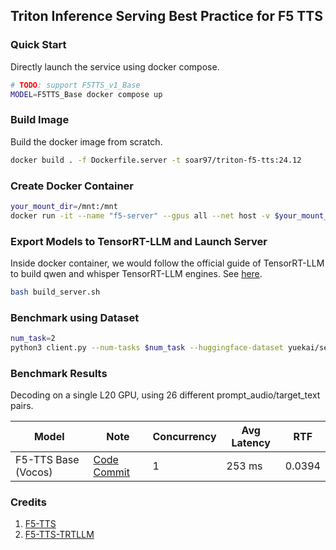 ## Triton Inference Serving Best Practice for F5 TTS

### Quick Start
Directly launch the service using docker compose.
```sh
# TODO: support F5TTS_v1_Base
MODEL=F5TTS_Base docker compose up
```

### Build Image
Build the docker image from scratch. 
```sh
docker build . -f Dockerfile.server -t soar97/triton-f5-tts:24.12
```

### Create Docker Container
```sh
your_mount_dir=/mnt:/mnt
docker run -it --name "f5-server" --gpus all --net host -v $your_mount_dir --shm-size=2g soar97/triton-f5-tts:24.12
```

### Export Models to TensorRT-LLM and Launch Server
Inside docker container, we would follow the official guide of TensorRT-LLM to build qwen and whisper TensorRT-LLM engines. See [here](https://github.com/NVIDIA/TensorRT-LLM/tree/main/examples/whisper).

```sh
bash build_server.sh
```

### Benchmark using Dataset
```sh
num_task=2
python3 client.py --num-tasks $num_task --huggingface-dataset yuekai/seed_tts --split-name wenetspeech4tts
```

### Benchmark Results
Decoding on a single L20 GPU, using 26 different prompt_audio/target_text pairs.

| Model | Note   | Concurrency | Avg Latency     | RTF | 
|-------|-----------|-----------------------|---------|--|
| F5-TTS Base (Vocos) | [Code Commit](https://github.com/yuekaizhang/sherpa/tree/329ab3c573252e835844bea38505c6b43e994cf4/triton/f5_tts) | 1                   | 253 ms | 0.0394|

### Credits
1. [F5-TTS](https://github.com/SWivid/F5-TTS)
2. [F5-TTS-TRTLLM](https://github.com/Bigfishering/f5-tts-trtllm)